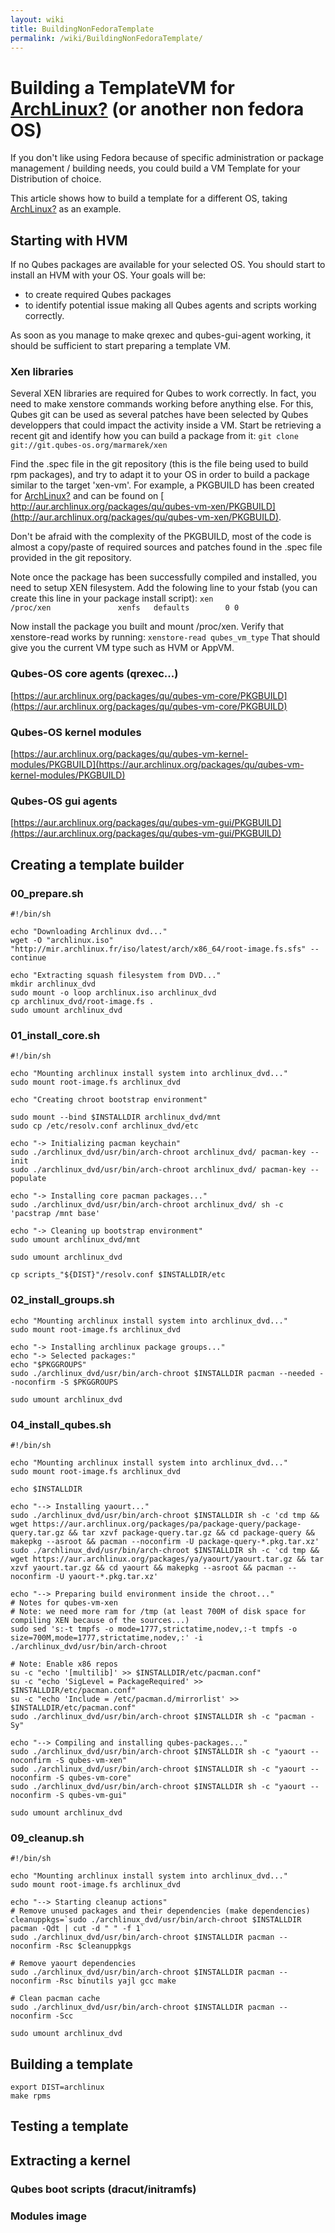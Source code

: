 ```yaml
---
layout: wiki
title: BuildingNonFedoraTemplate
permalink: /wiki/BuildingNonFedoraTemplate/
---
```


Building a TemplateVM for [ArchLinux?](/wiki/ArchLinux) (or another non fedora OS)
==================================================================================

If you don't like using Fedora because of specific administration or package management / building needs, you could build a VM Template for your Distribution of choice.

This article shows how to build a template for a different OS, taking [ArchLinux?](/wiki/ArchLinux) as an example.

Starting with HVM
-----------------

If no Qubes packages are available for your selected OS. You should start to install an HVM with your OS. Your goals will be:

-   to create required Qubes packages
-   to identify potential issue making all Qubes agents and scripts working correctly.

As soon as you manage to make qrexec and qubes-gui-agent working, it should be sufficient to start preparing a template VM.

### Xen libraries

Several XEN libraries are required for Qubes to work correctly. In fact, you need to make xenstore commands working before anything else. For this, Qubes git can be used as several patches have been selected by Qubes developpers that could impact the activity inside a VM. Start be retrieving a recent git and identify how you can build a package from it: `git clone git://git.qubes-os.org/marmarek/xen`

Find the .spec file in the git repository (this is the file being used to build rpm packages), and try to adapt it to your OS in order to build a package similar to the target 'xen-vm'. For example, a PKGBUILD has been created for [ArchLinux?](/wiki/ArchLinux) and can be found on [​http://aur.archlinux.org/packages/qu/qubes-vm-xen/PKGBUILD](http://aur.archlinux.org/packages/qu/qubes-vm-xen/PKGBUILD).

Don't be afraid with the complexity of the PKGBUILD, most of the code is almost a copy/paste of required sources and patches found in the .spec file provided in the git repository.

Note once the package has been successfully compiled and installed, you need to setup XEN filesystem. Add the folowing line to your fstab (you can create this line in your package install script): `xen                     /proc/xen               xenfs   defaults        0 0`

Now install the package you built and mount /proc/xen. Verify that xenstore-read works by running: `xenstore-read qubes_vm_type` That should give you the current VM type such as HVM or AppVM.

### Qubes-OS core agents (qrexec...)

[​https://aur.archlinux.org/packages/qu/qubes-vm-core/PKGBUILD](https://aur.archlinux.org/packages/qu/qubes-vm-core/PKGBUILD)

### Qubes-OS kernel modules

[​https://aur.archlinux.org/packages/qu/qubes-vm-kernel-modules/PKGBUILD](https://aur.archlinux.org/packages/qu/qubes-vm-kernel-modules/PKGBUILD)

### Qubes-OS gui agents

[​https://aur.archlinux.org/packages/qu/qubes-vm-gui/PKGBUILD](https://aur.archlinux.org/packages/qu/qubes-vm-gui/PKGBUILD)

Creating a template builder
---------------------------

### 00\_prepare.sh

``` {.wiki}
#!/bin/sh

echo "Downloading Archlinux dvd..."
wget -O "archlinux.iso" "http://mir.archlinux.fr/iso/latest/arch/x86_64/root-image.fs.sfs" --continue

echo "Extracting squash filesystem from DVD..."
mkdir archlinux_dvd
sudo mount -o loop archlinux.iso archlinux_dvd
cp archlinux_dvd/root-image.fs .
sudo umount archlinux_dvd
```

### 01\_install\_core.sh

``` {.wiki}
#!/bin/sh

echo "Mounting archlinux install system into archlinux_dvd..."
sudo mount root-image.fs archlinux_dvd

echo "Creating chroot bootstrap environment"

sudo mount --bind $INSTALLDIR archlinux_dvd/mnt
sudo cp /etc/resolv.conf archlinux_dvd/etc

echo "-> Initializing pacman keychain"
sudo ./archlinux_dvd/usr/bin/arch-chroot archlinux_dvd/ pacman-key --init
sudo ./archlinux_dvd/usr/bin/arch-chroot archlinux_dvd/ pacman-key --populate

echo "-> Installing core pacman packages..."
sudo ./archlinux_dvd/usr/bin/arch-chroot archlinux_dvd/ sh -c 'pacstrap /mnt base'

echo "-> Cleaning up bootstrap environment"
sudo umount archlinux_dvd/mnt

sudo umount archlinux_dvd

cp scripts_"${DIST}"/resolv.conf $INSTALLDIR/etc
```

### 02\_install\_groups.sh

``` {.wiki}
echo "Mounting archlinux install system into archlinux_dvd..."
sudo mount root-image.fs archlinux_dvd

echo "-> Installing archlinux package groups..."
echo "-> Selected packages:"
echo "$PKGGROUPS"
sudo ./archlinux_dvd/usr/bin/arch-chroot $INSTALLDIR pacman --needed --noconfirm -S $PKGGROUPS

sudo umount archlinux_dvd
```

### 04\_install\_qubes.sh

``` {.wiki}
#!/bin/sh

echo "Mounting archlinux install system into archlinux_dvd..."
sudo mount root-image.fs archlinux_dvd

echo $INSTALLDIR

echo "--> Installing yaourt..."
sudo ./archlinux_dvd/usr/bin/arch-chroot $INSTALLDIR sh -c 'cd tmp && wget https://aur.archlinux.org/packages/pa/package-query/package-query.tar.gz && tar xzvf package-query.tar.gz && cd package-query && makepkg --asroot && pacman --noconfirm -U package-query-*.pkg.tar.xz'
sudo ./archlinux_dvd/usr/bin/arch-chroot $INSTALLDIR sh -c 'cd tmp && wget https://aur.archlinux.org/packages/ya/yaourt/yaourt.tar.gz && tar xzvf yaourt.tar.gz && cd yaourt && makepkg --asroot && pacman --noconfirm -U yaourt-*.pkg.tar.xz'

echo "--> Preparing build environment inside the chroot..."
# Notes for qubes-vm-xen
# Note: we need more ram for /tmp (at least 700M of disk space for compiling XEN because of the sources...)
sudo sed 's:-t tmpfs -o mode=1777,strictatime,nodev,:-t tmpfs -o size=700M,mode=1777,strictatime,nodev,:' -i ./archlinux_dvd/usr/bin/arch-chroot

# Note: Enable x86 repos
su -c "echo '[multilib]' >> $INSTALLDIR/etc/pacman.conf"
su -c "echo 'SigLevel = PackageRequired' >> $INSTALLDIR/etc/pacman.conf"
su -c "echo 'Include = /etc/pacman.d/mirrorlist' >> $INSTALLDIR/etc/pacman.conf"
sudo ./archlinux_dvd/usr/bin/arch-chroot $INSTALLDIR sh -c "pacman -Sy"

echo "--> Compiling and installing qubes-packages..."
sudo ./archlinux_dvd/usr/bin/arch-chroot $INSTALLDIR sh -c "yaourt --noconfirm -S qubes-vm-xen"
sudo ./archlinux_dvd/usr/bin/arch-chroot $INSTALLDIR sh -c "yaourt --noconfirm -S qubes-vm-core"
sudo ./archlinux_dvd/usr/bin/arch-chroot $INSTALLDIR sh -c "yaourt --noconfirm -S qubes-vm-gui"

sudo umount archlinux_dvd
```

### 09\_cleanup.sh

``` {.wiki}
#!/bin/sh

echo "Mounting archlinux install system into archlinux_dvd..."
sudo mount root-image.fs archlinux_dvd

echo "--> Starting cleanup actions"
# Remove unused packages and their dependencies (make dependencies)
cleanuppkgs=`sudo ./archlinux_dvd/usr/bin/arch-chroot $INSTALLDIR pacman -Qdt | cut -d " " -f 1`
sudo ./archlinux_dvd/usr/bin/arch-chroot $INSTALLDIR pacman --noconfirm -Rsc $cleanuppkgs

# Remove yaourt dependencies
sudo ./archlinux_dvd/usr/bin/arch-chroot $INSTALLDIR pacman --noconfirm -Rsc binutils yajl gcc make

# Clean pacman cache
sudo ./archlinux_dvd/usr/bin/arch-chroot $INSTALLDIR pacman --noconfirm -Scc

sudo umount archlinux_dvd
```

Building a template
-------------------

``` {.wiki}
export DIST=archlinux
make rpms
```

Testing a template
------------------

Extracting a kernel
-------------------

### Qubes boot scripts (dracut/initramfs)

### Modules image
